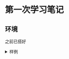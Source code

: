 # 第一次学习笔记

## 环境

之前已搭好

<details><summary>样例</summary>

## 基于logistic回归

### 代码流程

![](E:\Jupyter\DeepLearning\cv_intern202308\1280X1280.PNG)

### bug

1. baseline本地报错：
   linux与windows路径有区别，文件名未去除干净，baseline本地报错

```python
ValueError: invalid literal for int() with base 10: 'Test\\44'
```

原代码：

```python
'uuid': [int(x.split('/')[-1][:-4]) for x in test_path]
```

修改：

```python
import os
'uuid': [int(os.path.splitext(os.path.basename(x))[0]) for x in test_path],
```

# 第二次



```
FutureWarning: RandomContrast has been deprecated. Please use RandomBrightnessContrast
  warnings.warn(
```

```
RuntimeError: "nll_loss_forward_reduce_cuda_kernel_2d_index" not implemented for 'Int': Pytorch
```

解决方案：

```
target = target.type(torch.LongTensor)  # casting to long
```

